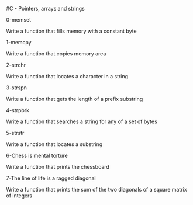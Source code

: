 #C - Pointers, arrays and strings


0-memset

Write a function that fills memory with a constant byte

1-memcpy

Write a function that copies memory area

2-strchr

Write a function that locates a character in a string

3-strspn

Write a function that gets the length of a prefix substring

4-strpbrk

Write a function that searches a string for any of a set of bytes

5-strstr

Write a function that locates a substring

6-Chess is mental torture

Write a function that prints the chessboard

7-The line of life is a ragged diagonal

Write a function that prints the sum of the two diagonals of a square matrix of integers
